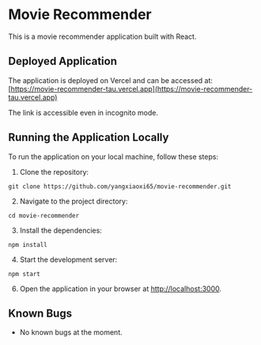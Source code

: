 # Movie Recommender

This is a movie recommender application built with React.

## Deployed Application

The application is deployed on Vercel and can be accessed at: [https://movie-recommender-tau.vercel.app](https://movie-recommender-tau.vercel.app)

The link is accessible even in incognito mode.

## Running the Application Locally

To run the application on your local machine, follow these steps:

1. Clone the repository:
```
git clone https://github.com/yangxiaoxi65/movie-recommender.git
```

2. Navigate to the project directory:
```
cd movie-recommender
```

3. Install the dependencies:
```
npm install
```

4. Start the development server:
```
npm start
```

6. Open the application in your browser at [http://localhost:3000](http://localhost:3000).

## Known Bugs

- No known bugs at the moment.
